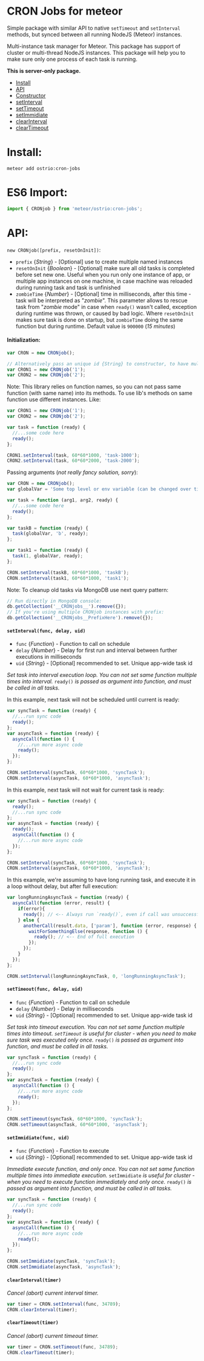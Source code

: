 CRON Jobs for meteor
========
Simple package with similar API to native `setTimeout` and `setInterval` methods, but synced between all running NodeJS (Meteor) instances.

Multi-instance task manager for Meteor. This package has support of cluster or multi-thread NodeJS instances. This package will help you to make sure only one process of each task is running.

__This is server-only package.__

- [Install](https://github.com/VeliovGroup/Meteor-CRON-jobs#install)
- [API](https://github.com/VeliovGroup/Meteor-CRON-jobs#api)
- [Constructor](https://github.com/VeliovGroup/Meteor-CRON-jobs#initialization)
- [setInterval](https://github.com/VeliovGroup/Meteor-CRON-jobs#setintervalfunc-delay)
- [setTimeout](https://github.com/VeliovGroup/Meteor-CRON-jobs#settimeoutfunc-delay)
- [setImmidiate](https://github.com/VeliovGroup/Meteor-CRON-jobs#setimmidiatefunc)
- [clearInterval](https://github.com/VeliovGroup/Meteor-CRON-jobs#clearintervaltimer)
- [clearTimeout](https://github.com/VeliovGroup/Meteor-CRON-jobs#cleartimeouttimer)

Install:
========
```shell
meteor add ostrio:cron-jobs
```

ES6 Import:
======
```jsx
import { CRONjob } from 'meteor/ostrio:cron-jobs';
```

API:
========
`new CRONjob([prefix, resetOnInit])`:

 - `prefix` {*String*} - [Optional] use to create multiple named instances
 - `resetOnInit` {*Boolean*} - [Optional] make sure all old tasks is completed before set new one. Useful when you run only one instance of app, or multiple app instances on one machine, in case machine was reloaded during running task and task is unfinished
 - `zombieTime` {*Number*} - [Optional] time in milliseconds, after this time - task will be interpreted as "*zombie*". This parameter allows to rescue task from "*zombie* mode" in case when `ready()` wasn't called, exception during runtime was thrown, or caused by bad logic. Where `resetOnInit` makes sure task is done on startup, but `zombieTime` doing the same function but during runtime. Default value is `900000` (*15 minutes*)

#### Initialization:
```javascript
var CRON = new CRONjob();

// Alternatively pass an unique id {String} to constructor, to have multiple CRONs:
var CRON1 = new CRONjob('1');
var CRON2 = new CRONjob('2');
```

Note: This library relies on function names, so you can not pass same function (with same name) into its methods. To use lib's methods on same function use different instances. Like:

```javascript
var CRON1 = new CRONjob('1');
var CRON2 = new CRONjob('2');

var task = function (ready) {
  //...some code here
  ready();
};

CRON1.setInterval(task, 60*60*1000, 'task-1000');
CRON2.setInterval(task, 60*60*2000, 'task-2000');
```

Passing arguments (*not really fancy solution, sorry*):
```javascript
var CRON = new CRONjob();
var globalVar = 'Some top level or env variable (can be changed over time)';

var task = function (arg1, arg2, ready) {
  //...some code here
  ready();
};

var taskB = function (ready) {
  task(globalVar, 'b', ready);
};

var task1 = function (ready) {
  task(1, globalVar, ready);
};

CRON.setInterval(taskB, 60*60*1000, 'taskB');
CRON.setInterval(task1, 60*60*1000, 'task1');
```

Note: To cleanup old tasks via MongoDB use next query pattern:
```js
// Run directly in MongoDB console:
db.getCollection('__CRONjobs__').remove({});
// If you're using multiple CRONjob instances with prefix:
db.getCollection('__CRONjobs__PrefixHere').remove({});
```


#### `setInterval(func, delay, uid)`

 - `func`  {*Function*} - Function to call on schedule
 - `delay` {*Number*}   - Delay for first run and interval between further executions in milliseconds
 - `uid`   {*String*}   - [Optional] recommended to set. Unique app-wide task id

*Set task into interval execution loop. You can not set same function multiple times into interval.*
`ready()` *is passed as argument into function, and must be called in all tasks.*

In this example, next task will not be scheduled until current is ready:
```javascript
var syncTask = function (ready) {
  //...run sync code
  ready();
};
var asyncTask = function (ready) {
  asyncCall(function () {
    //...run more async code
    ready();
  });
};

CRON.setInterval(syncTask, 60*60*1000, 'syncTask');
CRON.setInterval(asyncTask, 60*60*1000, 'asyncTask');
```

In this example, next task will not wait for current task is ready:
```javascript
var syncTask = function (ready) {
  ready();
  //...run sync code
};
var asyncTask = function (ready) {
  ready();
  asyncCall(function () {
    //...run more async code
  });
};

CRON.setInterval(syncTask, 60*60*1000, 'syncTask');
CRON.setInterval(asyncTask, 60*60*1000, 'asyncTask');
```

In this example, we're assuming to have long running task, and execute it in a loop without delay, but after full execution:
```javascript
var longRunningAsyncTask = function (ready) {
  asyncCall(function (error, result) {
    if(error){
      ready(); // <-- Always run `ready()`, even if call was unsuccessful
    } else {
      anotherCall(result.data, ['param'], function (error, response) {
        waitForSomethingElse(response, function () {
          ready(); // <-- End of full execution
        });
      });
    }
  });
};

CRON.setInterval(longRunningAsyncTask, 0, 'longRunningAsyncTask');
```

#### `setTimeout(func, delay, uid)`

 - `func`  {*Function*} - Function to call on schedule
 - `delay` {*Number*}   - Delay in milliseconds
 - `uid`   {*String*}   - [Optional] recommended to set. Unique app-wide task id

*Set task into timeout execution. You can not set same function multiple times into timeout.*
*`setTimeout` is useful for cluster - when you need to make sure task was executed only once.*
`ready()` *is passed as argument into function, and must be called in all tasks.*

```javascript
var syncTask = function (ready) {
  //...run sync code
  ready();
};
var asyncTask = function (ready) {
  asyncCall(function () {
    //...run more async code
    ready();
  });
};

CRON.setTimeout(syncTask, 60*60*1000, 'syncTask');
CRON.setTimeout(asyncTask, 60*60*1000, 'asyncTask');
```

#### `setImmidiate(func, uid)`

 - `func` {*Function*} - Function to execute
 - `uid`  {*String*}   - [Optional] recommended to set. Unique app-wide task id

*Immediate execute function, and only once. You can not set same function multiple times into immediate execution.*
`setImmidiate` *is useful for cluster - when you need to execute function immediately and only once.*
`ready()` *is passed as argument into function, and must be called in all tasks.*

```javascript
var syncTask = function (ready) {
  //...run sync code
  ready();
};
var asyncTask = function (ready) {
  asyncCall(function () {
    //...run more async code
    ready();
  });
};

CRON.setImmidiate(syncTask, 'syncTask');
CRON.setImmidiate(asyncTask, 'asyncTask');
```

#### `clearInterval(timer)`
*Cancel (abort) current interval timer.*

```javascript
var timer = CRON.setInterval(func, 34789);
CRON.clearInterval(timer);
```

#### `clearTimeout(timer)`
*Cancel (abort) current timeout timer.*

```javascript
var timer = CRON.setTimeout(func, 34789);
CRON.clearTimeout(timer);
```